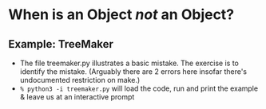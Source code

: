 # When is an Object _not_ an Object?

## Example: TreeMaker

 * The file treemaker.py illustrates a basic mistake. The exercise is to identify the mistake. (Arguably there are 2 errors here insofar there's undocumented restriction on make.)
 * `% python3 -i treemaker.py` will load the code, run and print the example & leave us at an interactive prompt
 